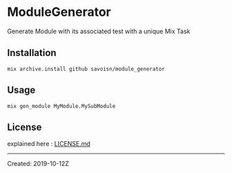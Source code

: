 # ModuleGenerator

Generate Module with its associated test with a unique Mix Task

## Installation

```shell
mix archive.install github savoisn/module_generator
```

## Usage
```shell
mix gen_module MyModule.MySubModule
```

## License

explained here : [LICENSE.md](./LICENSE.md)

----
Created:  2019-10-12Z
